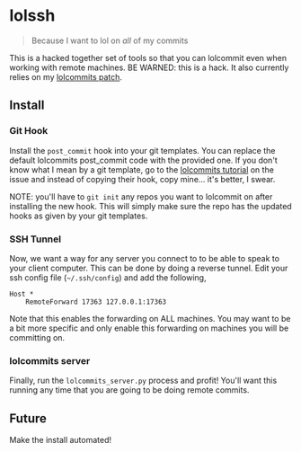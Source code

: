 # lolssh

> Because I want to lol on *all* of my commits

This is a hacked together set of tools so that you can lolcommit even when
working with remote machines.  BE WARNED: this is a hack. It also currently
relies on my [lolcommits
patch](https://github.com/mynameisfiber/lolcommits/commit/80dce591e7c5674762efb1990395aedd92f3eee8).

## Install

### Git Hook

Install the `post_commit` hook into your git templates.  You can replace the
default lolcommits post_commit code with the provided one.  If you don't know
what I mean by a git template, go to the [lolcommits
tutorial](https://github.com/mroth/lolcommits/wiki/Enabling-Lolcommits-for-all-your-Git-Repositories)
on the issue and instead of copying their hook, copy mine... it's better, I
swear.

NOTE: you'll have to `git init` any repos you want to lolcommit on after
installing the new hook.  This will simply make sure the repo has the updated
hooks as given by your git templates.

### SSH Tunnel

Now, we want a way for any server you connect to to be able to speak to your
client computer.  This can be done by doing a reverse tunnel.  Edit your ssh
config file (`~/.ssh/config`) and add the following,

```
Host *
    RemoteForward 17363 127.0.0.1:17363
```

Note that this enables the forwarding on ALL machines.  You may want to be a bit
more specific and only enable this forwarding on machines you will be committing
on.

### lolcommits server

Finally, run the `lolcommits_server.py` process and profit!  You'll want this
running any time that you are going to be doing remote commits.

## Future

Make the install automated!
